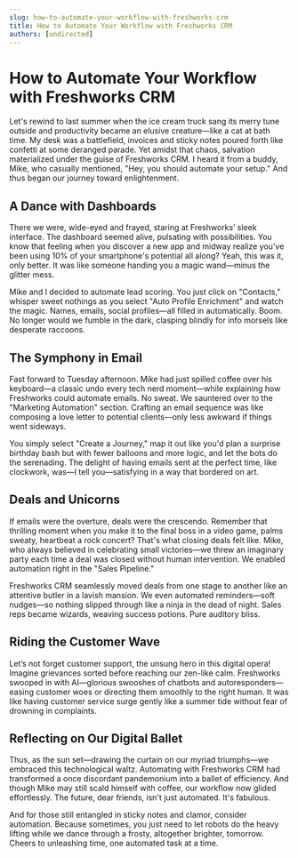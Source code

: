 ```yaml
---
slug: how-to-automate-your-workflow-with-freshworks-crm
title: How to Automate Your Workflow with Freshworks CRM
authors: [undirected]
---
```


# How to Automate Your Workflow with Freshworks CRM

Let's rewind to last summer when the ice cream truck sang its merry tune outside and productivity became an elusive creature—like a cat at bath time. My desk was a battlefield, invoices and sticky notes poured forth like confetti at some deranged parade. Yet amidst that chaos, salvation materialized under the guise of Freshworks CRM. I heard it from a buddy, Mike, who casually mentioned, "Hey, you should automate your setup." And thus began our journey toward enlightenment.

## A Dance with Dashboards

There we were, wide-eyed and frayed, staring at Freshworks’ sleek interface. The dashboard seemed alive, pulsating with possibilities. You know that feeling when you discover a new app and midway realize you've been using 10% of your smartphone's potential all along? Yeah, this was it, only better. It was like someone handing you a magic wand—minus the glitter mess.

Mike and I decided to automate lead scoring. You just click on "Contacts," whisper sweet nothings as you select "Auto Profile Enrichment" and watch the magic. Names, emails, social profiles—all filled in automatically. Boom. No longer would we fumble in the dark, clasping blindly for info morsels like desperate raccoons.

## The Symphony in Email

Fast forward to Tuesday afternoon. Mike had just spilled coffee over his keyboard—a classic undo every tech nerd moment—while explaining how Freshworks could automate emails. No sweat. We sauntered over to the "Marketing Automation" section. Crafting an email sequence was like composing a love letter to potential clients—only less awkward if things went sideways.

You simply select "Create a Journey," map it out like you'd plan a surprise birthday bash but with fewer balloons and more logic, and let the bots do the serenading. The delight of having emails sent at the perfect time, like clockwork, was—I tell you—satisfying in a way that bordered on art.

## Deals and Unicorns

If emails were the overture, deals were the crescendo. Remember that thrilling moment when you make it to the final boss in a video game, palms sweaty, heartbeat a rock concert? That's what closing deals felt like. Mike, who always believed in celebrating small victories—we threw an imaginary party each time a deal was closed without human intervention. We enabled automation right in the "Sales Pipeline."

Freshworks CRM seamlessly moved deals from one stage to another like an attentive butler in a lavish mansion. We even automated reminders—soft nudges—so nothing slipped through like a ninja in the dead of night. Sales reps became wizards, weaving success potions. Pure auditory bliss.

## Riding the Customer Wave

Let’s not forget customer support, the unsung hero in this digital opera! Imagine grievances sorted before reaching our zen-like calm. Freshworks swooped in with AI—glorious swooshes of chatbots and autoresponders—easing customer woes or directing them smoothly to the right human. It was like having customer service surge gently like a summer tide without fear of drowning in complaints.

## Reflecting on Our Digital Ballet

Thus, as the sun set—drawing the curtain on our myriad triumphs—we embraced this technological waltz. Automating with Freshworks CRM had transformed a once discordant pandemonium into a ballet of efficiency. And though Mike may still scald himself with coffee, our workflow now glided effortlessly. The future, dear friends, isn't just automated. It's fabulous.

And for those still entangled in sticky notes and clamor, consider automation. Because sometimes, you just need to let robots do the heavy lifting while we dance through a frosty, altogether brighter, tomorrow. Cheers to unleashing time, one automated task at a time.